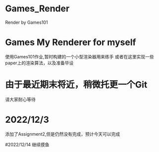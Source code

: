 # Games_Render
Render by Games101

# Games My Renderer for myself
使用Games101作业,暂时构建的一个小型渲染器用来练手
或者在这里实现一些paper上的渲染算法，以及准备毕设

# 由于最近期末将近，稍微托更一个Git
请大家耐心等待

# 2022/12/3
添加了Assignment2,但是仍然没有完成，预计今天可以完成

#2022/12/14
继续摸鱼
